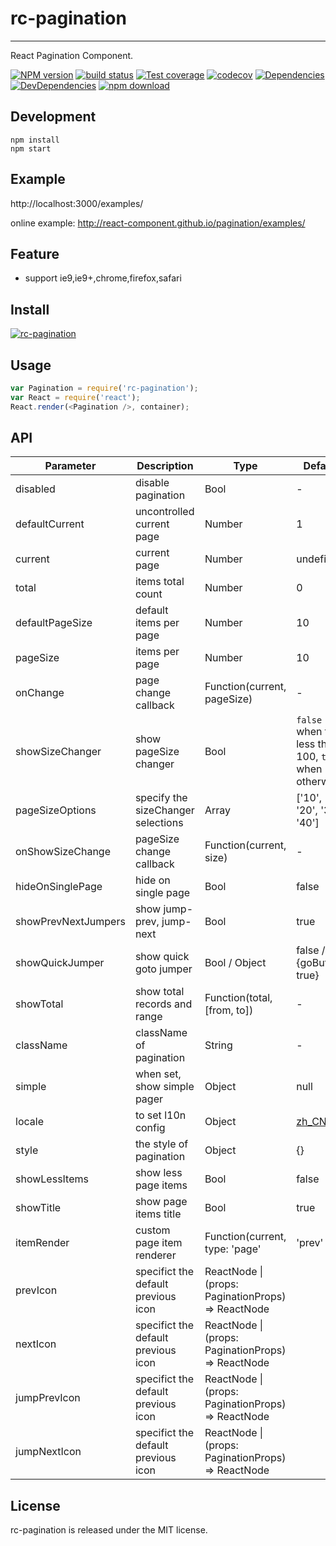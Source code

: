 # rc-pagination

---

React Pagination Component.

[![NPM version][npm-image]][npm-url]
[![build status][travis-image]][travis-url]
[![Test coverage][coveralls-image]][coveralls-url]
[![codecov](https://codecov.io/gh/react-component/pagination/branch/master/graph/badge.svg)](https://codecov.io/gh/react-component/pagination)
[![Dependencies](https://img.shields.io/david/react-component/pagination.svg?style=flat-square)](https://david-dm.org/react-component/pagination)
[![DevDependencies](https://img.shields.io/david/dev/react-component/pagination.svg?style=flat-square)](https://david-dm.org/react-component/pagination?type=dev)
[![npm download][download-image]][download-url]

[npm-image]: http://img.shields.io/npm/v/rc-pagination.svg?style=flat-square
[npm-url]: http://npmjs.org/package/rc-pagination
[travis-image]: https://img.shields.io/travis/react-component/pagination.svg?style=flat-square
[travis-url]: https://travis-ci.org/react-component/pagination
[coveralls-image]: https://img.shields.io/coveralls/react-component/pagination.svg?style=flat-square
[coveralls-url]: https://coveralls.io/r/react-component/pagination?branch=master
[download-image]: https://img.shields.io/npm/dm/rc-pagination.svg?style=flat-square
[download-url]: https://npmjs.org/package/rc-pagination

## Development

```
npm install
npm start
```

## Example

http://localhost:3000/examples/

online example: http://react-component.github.io/pagination/examples/

## Feature

- support ie9,ie9+,chrome,firefox,safari

## Install

[![rc-pagination](https://nodei.co/npm/rc-pagination.png)](https://npmjs.org/package/rc-pagination)

## Usage

```js
var Pagination = require('rc-pagination');
var React = require('react');
React.render(<Pagination />, container);
```

## API

| Parameter           | Description                         | Type                                               | Default                                                                                |
| ------------------- | ----------------------------------- | -------------------------------------------------- | -------------------------------------------------------------------------------------- |
| disabled            | disable pagination                  | Bool                                               | -                                                                                      |
| defaultCurrent      | uncontrolled current page           | Number                                             | 1                                                                                      |
| current             | current page                        | Number                                             | undefined                                                                              |
| total               | items total count                   | Number                                             | 0                                                                                      |
| defaultPageSize     | default items per page              | Number                                             | 10                                                                                     |
| pageSize            | items per page                      | Number                                             | 10                                                                                     |
| onChange            | page change callback                | Function(current, pageSize)                        | -                                                                                      |
| showSizeChanger     | show pageSize changer               | Bool                     | `false` when total less then 100, `true` when otherwise |
| pageSizeOptions     | specify the sizeChanger selections  | Array<String>                                      | ['10', '20', '30', '40']                                                               |
| onShowSizeChange    | pageSize change callback            | Function(current, size)                            | -                                                                                      |
| hideOnSinglePage    | hide on single page                 | Bool                                               | false                                                                                  |
| showPrevNextJumpers | show jump-prev, jump-next           | Bool                                               | true                                                                                   |
| showQuickJumper     | show quick goto jumper              | Bool / Object                                      | false / {goButton: true}                                                               |
| showTotal           | show total records and range        | Function(total, [from, to])                        | -                                                                                      |
| className           | className of pagination             | String                                             | -                                                                                      |
| simple              | when set, show simple pager         | Object                                             | null                                                                                   |
| locale              | to set l10n config                  | Object                                             | [zh_CN](https://github.com/react-component/pagination/blob/master/src/locale/zh_CN.js) |
| style               | the style of pagination             | Object                                             | {}                                                                                     |
| showLessItems       | show less page items                | Bool                                               | false                                                                                  |
| showTitle           | show page items title               | Bool                                               | true                                                                                   |
| itemRender          | custom page item renderer           | Function(current, type: 'page'                     | 'prev'                                                                                 | 'next' | 'jump-prev' | 'jump-next', element): React.ReactNode | `(current, type, element) => element` |
| prevIcon            | specifict the default previous icon | ReactNode \| (props: PaginationProps) => ReactNode |                                                                                        |
| nextIcon            | specifict the default previous icon | ReactNode \| (props: PaginationProps) => ReactNode |                                                                                        |
| jumpPrevIcon        | specifict the default previous icon | ReactNode \| (props: PaginationProps) => ReactNode |                                                                                        |
| jumpNextIcon        | specifict the default previous icon | ReactNode \| (props: PaginationProps) => ReactNode |                                                                                        |

## License

rc-pagination is released under the MIT license.
